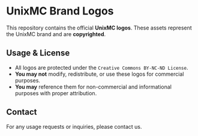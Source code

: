 # UnixMC Brand Logos  

This repository contains the official **UnixMC logos**. These assets represent the UnixMC brand and are **copyrighted**.  

## Usage & License  

- All logos are protected under the ``Creative Commons BY-NC-ND License``.  
- **You may not** modify, redistribute, or use these logos for commercial purposes.  
- **You may** reference them for non-commercial and informational purposes with proper attribution.  

## Contact  

For any usage requests or inquiries, please contact us.  
